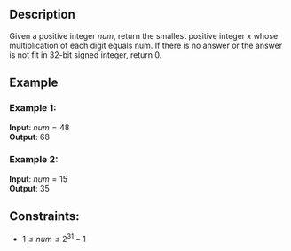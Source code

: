 ## Description
Given a positive integer $num$, return the smallest positive integer $x$ whose multiplication of each digit equals num. If there is no answer or the answer is not fit in 32-bit signed integer, return $0$.

## Example
### Example 1:
**Input**: $num = 48$  
**Output**: $68$

### Example 2:
**Input**: $num = 15$  
**Output**: $35$
 
## Constraints:
- $1 \leq num \leq 2^{31} - 1$